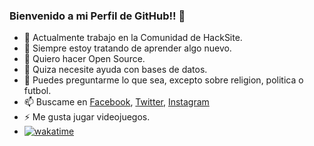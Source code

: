 ### Bienvenido a mi Perfil de GitHub!! 👋



- 🔭 Actualmente trabajo en la Comunidad de HackSite.
- 🌱 Siempre estoy tratando de aprender algo nuevo.
- 👯 Quiero hacer Open Source.
- 🤔 Quiza necesite ayuda con bases de datos.
- 💬 Puedes preguntarme lo que sea, excepto sobre religion, politica o futbol.
- 📫 Buscame en [Facebook](https://www.facebook.com/SaulSandovalM), [Twitter](https://twitter.com/SaulSandovalM), [Instagram](https://www.instagram.com/saulsandovalm/?hl=es-la)
- ⚡ Me gusta jugar videojuegos.
- [![wakatime](https://wakatime.com/badge/github/SaulSandovalM/Financieros.svg)](https://wakatime.com/badge/github/SaulSandovalM/Financieros)

